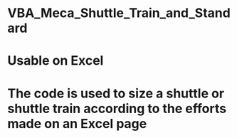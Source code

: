 # VBA_Meca_Shuttle_Train_and_Standard

# Usable on Excel
# The code is used to size a shuttle or shuttle train according to the efforts made on an Excel page
